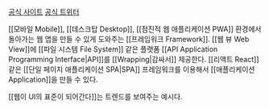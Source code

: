 [공식 사이트](https://capacitorjs.com)
[공식 트위터](https://twitter.com/capacitorjs)

[[모바일 Mobile]], [[데스크탑 Desktop]], [[점진적 웹 애플리케이션 PWA]] 환경에서 돌아가는 웹 앱을 만들 수 있게 도와주는 [[프레임워크 Framework]]. [[웹 뷰 Web View]]에 [[파일 시스템 File System]] 같은 플랫폼 [[API Application Programming Interface|API]]를 [[Wrapping|감싸서]] 제공한다. [[리액트 React]] 같은 [[단일 페이지 애플리케이션 SPA|SPA]] 프레임워크를 이용해서 [[애플리케이션 Application]]을 만들 수 있다.

[[웹이 UI의 표준이 되어간다]]는 트렌드를 보여주는 예시다.